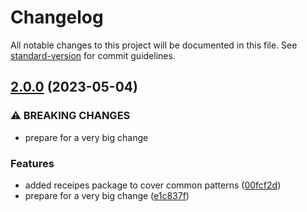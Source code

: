 # Changelog

All notable changes to this project will be documented in this file. See [standard-version](https://github.com/conventional-changelog/standard-version) for commit guidelines.

## [2.0.0](https://github.com/submodule-js/submodule/compare/v3.0.0...v2.0.0) (2023-05-04)


### ⚠ BREAKING CHANGES

* prepare for a very big change

### Features

* added receipes package to cover common patterns ([00fcf2d](https://github.com/submodule-js/submodule/commit/00fcf2d9309a49c8fa2aa281d6a891035fa78fc8))
* prepare for a very big change ([e1c837f](https://github.com/submodule-js/submodule/commit/e1c837f7038246ea00a9afad50d772127f9bc086))
